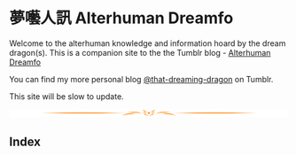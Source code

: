 # 夢囈人訊 Alterhuman Dreamfo

Welcome to the alterhuman knowledge and information hoard by the dream dragon(s). This is a companion site to the the Tumblr blog - [Alterhuman Dreamfo](https://alterhuman-dreamfo.tumblr.com/)

You can find my more personal blog [@that-dreaming-dragon](https://that-dreaming-dragon.tumblr.com/) on Tumblr.

This site will be slow to update.

![A simple divider](https://raw.githubusercontent.com/yumeryuu/Dreamdragon-Dreamwidth-Image-Upload/refs/heads/main/Simple%20Divider.png)

## Index

